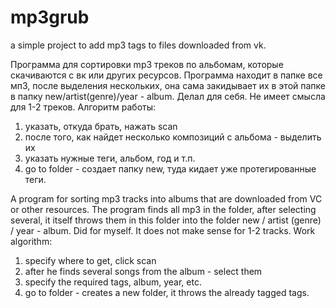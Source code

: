 # mp3grub
a simple project to add mp3 tags to files downloaded from vk.

Программа для сортировки mp3 треков по альбомам, которые скачиваются с вк или других ресурсов. Программа находит в папке все мп3, после выделения нескольких, она сама закидывает их в этой папке в папку new/artist(genre)/year - album. Делал для себя. Не имеет смысла для 1-2 треков. 
Алгоритм работы:
1) указать, откуда брать, нажать scan
2) после того, как найдет несколько композиций с альбома - выделить их
3) указать нужные теги, альбом, год и т.п.
4) go to folder - создает папку new, туда кидает уже протегированные теги. 



A program for sorting mp3 tracks into albums that are downloaded from VC or other resources. The program finds all mp3 in the folder, after selecting several, it itself throws them in this folder into the folder new / artist (genre) / year - album. Did for myself. It does not make sense for 1-2 tracks.
Work algorithm:
1) specify where to get, click scan
2) after he finds several songs from the album - select them
3) specify the required tags, album, year, etc.
4) go to folder - creates a new folder, it throws the already tagged tags.
